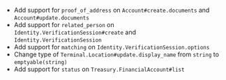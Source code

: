 * Add support for `proof_of_address` on `Account#create.documents` and `Account#update.documents`
* Add support for `related_person` on `Identity.VerificationSession#create` and `Identity.VerificationSession`
* Add support for `matching` on `Identity.VerificationSession.options`
* Change type of `Terminal.Location#update.display_name` from `string` to `emptyable(string)`
* Add support for `status` on `Treasury.FinancialAccount#list`